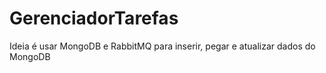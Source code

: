 # GerenciadorTarefas
Ideia é usar MongoDB e RabbitMQ para inserir, pegar e atualizar dados do MongoDB
